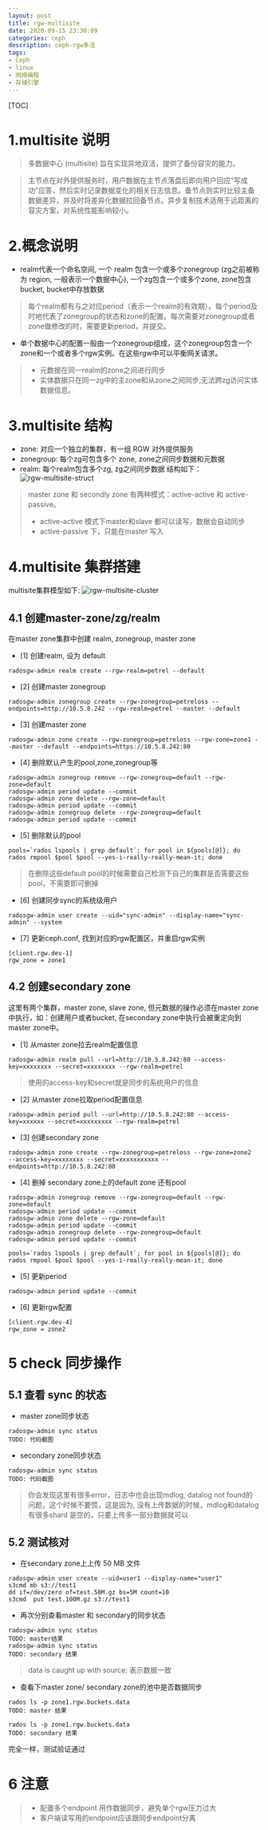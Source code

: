 ```yaml
---
layout: post
title: rgw-multisite
date: 2020-09-15 23:30:09
categories: ceph
description: ceph-rgw多活
tags:
- Ceph
- linux
- 网络编程
- 存储引擎
---
```



[TOC]

# 1.multisite 说明
> 多数据中心 (multisite) 旨在实现异地双活，提供了备份容灾的能力。 

> 主节点在对外提供服务时，用户数据在主节点落盘后即向用户回应“写成功”应答，然后实时记录数据变化的相关日志信息。备节点则实时比较主备数据差异，并及时将差异化数据拉回备节点。异步复制技术适用于远距离的容灾方案，对系统性能影响较小。

# 2.概念说明
- realm代表一个命名空间, 一个 realm 包含一个或多个zonegroup (zg之前被称为 region, 一般表示一个数据中心), 一个zg包含一个或多个zone, zone包含bucket, bucket中存放数据

> 每个realm都有与之对应period（表示一个realm的有效期）。每个period及时地代表了zonegroup的状态和zone的配置。每次需要对zonegroup或者zone做修改的时，需要更新period，并提交。
- 单个数据中心的配置一般由一个zonegroup组成，这个zonegroup包含一个zone和一个或者多个rgw实例。在这些rgw中可以平衡网关请求。
> - 元数据在同一realm的zone之间进行同步
> - 实体数据只在同一zg中的主zone和从zone之间同步,无法跨zg访问实体数据信息。

# 3.multisite 结构
- zone: 对应一个独立的集群，有一组 RGW 对外提供服务
- zonegroup: 每个zg可包含多个 zone, zone之间同步数据和元数据
- realm: 每个realm包含多个zg, zg之间同步数据
结构如下：
![rgw-multisite-struct](https://mu-qer.github.io/assets/img/ceph/2020-09-15-rgw-multisite-struct-01.JPG)

> master zone 和 secondly zone 有两种模式：active-active 和 active-passive。
> - active-active 模式下master和slave 都可以读写，数据会自动同步 
> - active-passive 下，只能在master 写入
 
# 4.multisite 集群搭建
multisite集群模型如下:
![rgw-multisite-cluster](https://mu-qer.github.io/assets/img/ceph/2020-09-15-rgw-multisite-cluster-01.JPG)

## 4.1 创建master-zone/zg/realm
在master zone集群中创建 realm, zonegroup, master zone

- [1] 创建realm, 设为 default
```
radosgw-admin realm create --rgw-realm=petrel --default
```
- [2] 创建master zonegroup
```
radosgw-admin zonegroup create --rgw-zonegroup=petreloss --endpoints=http://10.5.8.242 --rgw-realm=petrel --master --default
```
- [3] 创建master zone
```
radosgw-admin zone create --rgw-zonegroup=petreloss --rgw-zone=zone1 --master --default --endpoints=https://10.5.8.242:80
```
- [4] 删除默认产生的pool,zone,zonegroup等
```
radosgw-admin zonegroup remove --rgw-zonegroup=default --rgw-zone=default
radosgw-admin period update --commit
radosgw-admin zone delete --rgw-zone=default
radosgw-admin period update --commit
radosgw-admin zonegroup delete --rgw-zonegroup=default
radosgw-admin period update --commit
```
- [5] 删除默认的pool
```
pools=`rados lspools | grep default`; for pool in ${pools[@]}; do rados rmpool $pool $pool --yes-i-really-really-mean-it; done
```
> 在删除这些default pool的时候需要自己检测下自己的集群是否需要这些pool，不需要即可删掉

- [6] 创建同步sync的系统级用户
```
radosgw-admin user create --uid="sync-admin" --display-name="sync-admin" --system
```

- [7] 更新ceph.conf, 找到对应的rgw配置区，并重启rgw实例
```
[client.rgw.dev-1]
rgw_zone = zone1
```

## 4.2 创建secondary zone
这里有两个集群，master zone, slave zone, 但元数据的操作必须在master zone中执行，如：创建用户或者bucket, 在secondary zone中执行会被重定向到master zone中。

- [1] 从master zone拉去realm配置信息
```
radosgw-admin realm pull --url=http://10.5.8.242:80 --access-key=xxxxxxxx --secret=xxxxxxxx --rgw-realm=petrel
```
> 使用的access-key和secret就是同步的系统用户的信息
- [2] 从master zone拉取period配置信息
```
radosgw-admin period pull --url=http://10.5.8.242:80 --access-key=xxxxxx --secret=xxxxxxxxx --rgw-realm=petrel
```
- [3] 创建secondary zone
```
radosgw-admin zone create --rgw-zonegroup=petreloss --rgw-zone=zone2  --access-key=xxxxxxxx --secret=xxxxxxxxxxx --endpoints=http://10.5.8.242:80
```

- [4] 删掉 secondary zone上的default zone 还有pool

```
radosgw-admin zonegroup remove --rgw-zonegroup=default --rgw-zone=default
radosgw-admin period update --commit
radosgw-admin zone delete --rgw-zone=default
radosgw-admin period update --commit
radosgw-admin zonegroup delete --rgw-zonegroup=default
radosgw-admin period update --commit
```

```
pools=`rados lspools | grep default`; for pool in ${pools[@]}; do rados rmpool $pool $pool --yes-i-really-really-mean-it; done
```
- [5] 更新period
```
radosgw-admin period update --commit
```
- [6] 更新rgw配置
```
[client.rgw.dev-4]
rgw_zone = zone2
```

# 5 check 同步操作
## 5.1 查看 sync 的状态
- master zone同步状态
```
radosgw-admin sync status
TODO: 代码截图
```
- secondary zone同步状态
```
radosgw-admin sync status
TODO: 代码截图
```
> 你会发现这里有很多error，日志中也会出现mdlog, datalog not found的问题，这个时候不要慌，这是因为, 没有上传数据的时候，mdlog和datalog有很多shard 是空的，只要上传多一部分数据就可以

## 5.2 测试核对
- 在secondary zone上上传 50 MB 文件
```
radosgw-admin user create --uid=user1 --display-name="user1"
s3cmd mb s3://test1
dd if=/dev/zero of=test.50M.gz bs=5M count=10
s3cmd  put test.100M.gz s3://test1
```
- 再次分别查看master 和 secondary的同步状态
```
radosgw-admin sync status
TODO: master结果
radosgw-admin sync status
TODO: secondary 结果
```
> data is caught up with source: 表示数据一致

- 查看下master zone/ secondary zone的池中是否数据同步

```
rados ls -p zone1.rgw.buckets.data
TODO: master 结果
```
```
rados ls -p zone1.rgw.buckets.data
TODO: secondary 结果
```
完全一样，测试验证通过

# 6 注意
> - 配置多个endpoint 用作数据同步，避免单个rgw压力过大
> - 客户端读写用的endpoint应该跟同步endpoint分离


 
